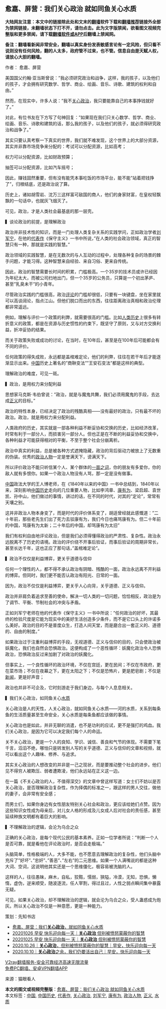  <h2>愈嘉、屏营：我们关心政治 就如同鱼关心水质</h2> <p class="notice"><b>大陆网友注意：本文中的链接除此处和文末的<a href="https://github.com/bannedbook/fanqiang" >翻墙</a>软件下载和<a href="https://github.com/killgcd/justmysocks/blob/master/README.md">翻墙推荐</a>链接外全部为禁网链接，未翻墙状态下打不开，请勿点击。此为文字版禁闻，欲看图文视频完整版和更多禁闻，请下载<a href="https://github.com/bannedbook/fanqiang">翻墙软件或APP</a>后翻墙上禁闻网。</p><p>备注：翻墙看新闻非常安全，翻墙以真实身份发表敏感言论有一定风险，但只看不说则没有任何风险，翻的人太多，政府管不过来，也不管。信息自由是天赋人权，请放心大胆的翻墙。</b></p>  <div class="entry"> <p>作者： 愈嘉、屏营</p> <p>美国国父约翰·亚当斯曾说：&#8221;我必须研究政治和战争，这样，我的孩子，以及他们的孩子，才会拥有研究数学、哲学、商业、绘画、音乐、诗歌、建筑的权利和自由。&#8221;</p> <p>然而，在现实中，许多人说：&#8221;我不<a href="https://www.bannedbook.org/bnews/tag/%e5%85%b3%e5%bf%83%e6%94%bf%e6%b2%bb/" class="st_tag internal_tag" rel="tag" title="标签 关心政治 下的日志">关心政治</a>，我只要能靠自己的本事挣钱就好了。&#8221;</p> <p>对此，有位书友在下方写了句神回复：&#8221;如果现在我们只关心数学、哲学、商业、绘画、音乐、诗歌和建筑的话，那么我的孩子，以及他们的孩子，就必须得研究政治和战争了。&#8221;</p> <p>其实只要认真考察一下真实的世界，我们就不难发现，这个世界上的大部分资源，其实并非靠市场竞争来分配的：考试可以分配资源，比如高考；</p> <p>权力可以分配资源，比如财政预算；</p> <p>抽签可以分配资源，比如汽车摇号；</p> <p>因此，赚钱固然重要，但有没有能凭本事吃饭的市场平台，能不能&#8221;站着把钱挣了&#8221;，归根结底，还是政治说了算。</p> <p>历史上，诸如胡雪岩、沈万三这样富可敌国的商人，他们的身家财富，在皇权轻飘飘的一句话中，也就灰飞烟灭了。</p> <p>可见，政治，才是人类社会最基底的那一层壳。</p> <p>▍谈论政治的前提，是理解政治</p> <p>政治并非技术性的知识，而是一门处理人类复杂关系的实践学问，正如政治学者<a href="https://www.bannedbook.org/bnews/tag/%e5%88%98%e5%86%9b%e5%ae%81/" class="st_tag internal_tag" rel="tag" title="标签 刘军宁 下的日志">刘军宁</a>，在他的<a href="https://www.bannedbook.org/bnews/tag/%E4%BB%A3%E8%A1%A8%E4%BD%9C/" class="st_tag internal_tag" rel="tag" title="标签 代表作 下的日志">代表作</a>《保守主义》一书中所说，&#8221;在人类的社会政治领域，真正的智慧只有一种，那就是实践的智慧。&#8221;</p>  <p>政治领域的实践智慧，是在无数次的与人互动的过程中，处理各种复杂的场景的棘手问题，才能习得。这种智慧来自经验、来自习俗、更来自传统。</p> <p>因此，政治的智慧需要长时间的积累，门槛极高。一个35岁的技术员或许已经因为年纪太大，而被公司扫地出门，但一个35岁的公务员，只算是一个初出茅庐、甚至&#8221;乳臭未干&#8221;的小青年。</p> <p>尽管政治实践的门槛很高，政治<span class='wp_keywordlink_affiliate'><a href="https://www.bannedbook.org/bnews/comments/" title="新闻评论" target="_blank">评论</a></span>的门槛却很低，只要有一块键盘，坐在家里就可以高谈阔论，指点江山。但他们脱口而出的东西，往往距离政治真相和政治伦理都非常遥远。</p> <p>例如，理解与评价一个政策的利弊，就需要很高的门槛。比如<span class='wp_keywordlink'><a href="https://www.bannedbook.org/forum3/topic1750.html" title="考古学禁区-被掩藏的人类历史" target="_blank">人类历史</a></span>上很多有转折意义的政策，都是在资源与历史惯性的约束下，既坚守了原则，又与对方交换利益，折冲妥协的结果。</p> <p>而关于政策失败或成功的讨论，在当时，在10年后，甚至是在100年后可能都会有不同的评价。</p> <p>任何政策的得失成败，永远都是盖棺难定论，他们的利弊，往往在若干年后才能逐渐显示出来。<span class='wp_keywordlink_affiliate'><a href="https://www.bannedbook.org/" title="中国" target="_blank">中国</a></span>历史上著名的&#8221;商鞅变法&#8221;&#8221;王安石变法&#8221;都是这样的典型。</p> <p>理解政治的难度，可见一斑。</p> <p>▍政治，是用权力来分配利益</p> <p>思想家马克斯·韦伯曾说：&#8221;政治，就是与魔鬼共舞，我们必须用魔鬼的手段，去达成<a href="https://www.bannedbook.org/bnews/tag/%E6%AD%A3%E4%B9%89/" class="st_tag internal_tag" rel="tag" title="标签 正义 下的日志">正义</a>的目标。&#8221;</p> <p>政治的特性本身，已经决定了政治的残酷真相——没有最好的政治，只有最不坏的政治。政治，就是用权力来分配利益。</p> <p>人类政府的历史，其实就是一部各种利益不断妥协和交换的历史，比如经济改革，时常有利于一部分人，而损害另一部分人。但也正是在不断的利益妥协和交换中，各种利益才可能获得相对的平衡，不至于整个社会分崩离析。</p> <p>政治中真实的利益，总是被各种方式遮掩隐藏，政治的背后驱动力被放上了无数重的伪装。优秀的<a href="https://www.bannedbook.org/bnews/tag/%E6%94%BF%E6%B2%BB%E4%BA%BA%E7%89%A9/" class="st_tag internal_tag" rel="tag" title="标签 政治人物 下的日志">政治人物</a>一定是誉满天下，谤满天下。</p>  <p>所以评价政治不能只听信某个人、某个群体的<span class='wp_keywordlink'><a href="https://www.bannedbook.org/forum2/topic1569.html" title="胡平《一面之词》" target="_blank">一面之词</a></span>，你的朋友有多爱你，你的敌人就有多恨你。如果一个政治人物没有人骂，那一定是没有做事。</p> <p><a href="https://www.bannedbook.org/bnews/tag/%E4%B8%AD%E5%9B%BD/" class="st_tag internal_tag" rel="tag" title="标签 中国 下的日志">中国</a>政法大学的王人博老师，在《1840年以来的中国》一书中总结到，1840年以来，深刻影响<a href="https://www.bannedbook.org/bnews/tag/%e4%b8%ad%e5%9b%bd%e5%8e%86%e5%8f%b2/" class="st_tag internal_tag" rel="tag" title="标签 中国历史 下的日志">中国历史</a>走向的几位重要人物，比如李鸿章、<a href="https://www.bannedbook.org/bnews/tag/%E5%BA%B7%E6%9C%89%E4%B8%BA/" class="st_tag internal_tag" rel="tag" title="标签 康有为 下的日志">康有为</a>、梁启超、袁世凯、孙中山，他们做过的事情，讲过的话，在不同的时代，对其的&#8221;定论&#8221;，常常有天壤之别。</p> <p>这并非政治人物本身变了，而是时代的评价体系变了，胡适曾经就此感慨道：&#8221;二十年前，那些老先生们出了死力去驳康有为，我们今日也痛骂康有为。但二十年前的中国，骂康有为太新；二十年后的中国，却骂康有为太旧&#8221;</p> <p>我们有权利自由地评论政治，但是我们必须得懂得政治的严肃性、复杂性。政治永远脱离不了历史的语境。政治的评价绕不开事后验证，而事后验证的周期非常长，甚至长达千年，这也正应了那句话，&#8221;盖棺难定论&#8221;。</p> <p>▍政治不仅仅是利益博弈，更关乎道德与信仰</p> <p>任何一个理性的人，都不得不承认政治有阴暗、残酷的一面，政治永远离不开利益的博弈。但同时，我们更不能否认政治有阳光、日常的一面。</p> <p>因为，政治不仅仅是利益博弈，更关乎人心向背，关乎道德、正义与信仰。</p> <p>政治并非肩负着追求至善的使命，解决一切人类的一切问题，恰恰相反，政治是为了调节、平衡、节制社会的冲突与矛盾。</p> <p>正如刘军宁老师在他的代表作《保守主义》一书中所说：&#8221;任何政治的好坏，其最终的检验尺度是它能为现实中的美好生活创造多少条件，而不是它口头上的许诺多么美好。政治的目的不是普度众生，打造人间天堂，而是磨合出一套正义的、道德的、自由的制度。&#8221;</p> <p>如果政治过于注重利益博弈的手段，无视道德、正义与信仰的目的，只会使政治被妖魔化，我们也自然会恐惧政治。这便构成了一个恶性循环：妖魔化政治令人恐惧政治，恐惧政治反过来加剧了对政治的妖魔化。</p> <p>但事实上，一个良性循环的政治环境，不仅在宫廷，更在民间；不仅在市政府，更在菜市场；不仅在夜幕之下，更在太阳之下；不仅是恐怖片，更是肥皂剧；不仅是<span class='wp_keywordlink_affiliate'><a href="https://www.bannedbook.org/" title="新闻">新闻</a></span>，更是好声音；</p> <p>政治也并非不可企及，它时刻游走于我们身边，与每个人息息相关。</p>  <p>▍我们关心政治，如同鱼关心<a href="https://www.bannedbook.org/bnews/tag/%E6%B0%B4%E8%B4%A8/" class="st_tag internal_tag" rel="tag" title="标签 水质 下的日志">水质</a></p> <p>关心政治是人的天性，人关心政治，就如同鱼关心水质——河的水质，关系到每条鱼的生活质量甚至生命安全，关心水质是每条鱼都应该做的事情。</p> <p>关心政治也是如此，并非无聊的消遣，也不是功利的应试，更不是强打的鸡血。我们关心政治，是因为它可以决定我们每个人的命运。</p> <p>关不关心政治，更是一个人的良知、学识、诚信、善良和气节的体现。不需要下笔千言，滔滔不绝，哪怕只是转发别人写的关乎道德、正义与信仰的文章和视频，就可以看出这个人趣味、修养、与追求。</p> <p>其实关心政治的人想改变的并非是一己之现状，而是要推动整个社会的进步。他们见不得穷人被欺压、弱者遭欺凌，他们永远站在正义这一边。</p> <p>在一篇《不关心政治的人，不值得深交》的文章中曾这样写道：女士们不妨以是否关心政治，是否理解政治复杂性，作为择偶的标准之一，跟这样的男人交往，做他的妻子，会非常有安全感；</p> <p>而男士们，如果你身边有女性朋友特别关心社会和政治，更应该给她们点赞。因为这些知识女性成为母亲后，对儿女人格的形成及儿女成人后对社会的责任感，甚至延续种族文明都有着巨大的影响。</p> <p>▍不理解政治的逻辑，会沦为乌合之众</p> <p>正确的关心政治，是每个现代公民的基本素养。正如一位学者所说：&#8221;判断一个人是否可靠，就是看他在评论政治时，是否会走极端。&#8221;</p> <p>头脑简单，性格极端的人，大多不能，也不愿意去理解政治的复杂性，他们头脑中充斥了&#8221;好坏&#8221;、&#8221;忠奸&#8221;、&#8221;善恶&#8221;、&#8221;左右&#8221;的二元思维。如果一个人满嘴说的都是这种大词、空词，这说明他其实还是一个思维僵化，极容易被洗脑的人。</p> <p>这样的人，往往愚昧，麻木，自私，狡黠，懦弱，狭隘，冷漠，无知，恐惧，懒惰，虚伪，逆来顺受，随波逐流，任人宰割，得过且过，人性之弱点瞬间集中暴露无疑。</p> <p>可见，如果关心政治，却不理解政治的逻辑，就会沦为乌合之众，受人蛊惑成为炮灰。所以关心政治不仅是一种意愿，更是一种能力。</p>  <p>策划：先知书店</p> <ul class='op-related-articles' title='相关阅读'> <li><a href='https://www.bannedbook.org/bnews/baitai/20201112/1429755.html' target='_blank'>愈嘉、屏营：我们<b>关心政治</b>，就如同鱼关心水质</a></li> <li><a href='https://www.bannedbook.org/bnews/taiwannews/20201026/1420599.html' target='_blank'>20201026 早安 快乐迎向每一天｜<b>关心政治</b> 但别被愤怒蒙蔽你的智慧</a></li> <li><a href='https://www.bannedbook.org/bnews/taiwannews/20201026/1420291.html' target='_blank'>20201025 早安 快乐迎向每一 天｜<b>关心政治</b> 但别被愤怒蒙蔽你的智慧</a></li> <li><a href='https://www.bannedbook.org/bnews/taiwannews/20201026/1420230.html' target='_blank'>2020.10.26｜<b>关心政治</b>，但别被愤怒蒙蔽你的智慧｜早安，快乐迎向每一天</a></li> <li><a href='https://www.bannedbook.org/bnews/taiwannews/20201010/1411394.html' target='_blank'>2020.10.10｜<b>关心政治</b>之余，我们仍要活出自己｜早安，快乐迎向每一天</a></li> </ul> <p class="texttj"> <a href="https://www.bannedbook.org/forum23/topic22702.html" target="_blank">V2ray翻墙服务-安全可靠经济高速无限流量</a><br/> <a href="https://github.com/bannedbook/fanqiang/wiki/%E7%A6%81%E9%97%BB%E7%BD%91%E5%AE%89%E5%8D%93%E7%BF%BB%E5%A2%99%E6%96%B0%E9%97%BBAPP" target="_blank">免费PC翻墙、安卓VPN翻墙APP</a></p><p> 来源：猫眼看人 </p><a name='sharetosocial'></a>       <div><b>本文的图文或视频完整版</b>：<a href='https://www.bannedbook.org/bnews/comments/20201112/1429763.html'>愈嘉、屏营：我们关心政治 就如同鱼关心水质</a></div>  </div><!--END ENTRY--> <div class="postfooter"> <div>本文标签：<a href="https://www.bannedbook.org/bnews/tag/%E4%B8%AD%E5%9B%BD/" rel="tag">中国</a>, <a href="https://www.bannedbook.org/bnews/tag/%e4%b8%ad%e5%9b%bd%e5%8e%86%e5%8f%b2/" rel="tag">中国历史</a>, <a href="https://www.bannedbook.org/bnews/tag/%E4%BB%A3%E8%A1%A8%E4%BD%9C/" rel="tag">代表作</a>, <a href="https://www.bannedbook.org/bnews/tag/%e5%85%b3%e5%bf%83%e6%94%bf%e6%b2%bb/" rel="tag">关心政治</a>, <a href="https://www.bannedbook.org/bnews/tag/%e5%88%98%e5%86%9b%e5%ae%81/" rel="tag">刘军宁</a>, <a href="https://www.bannedbook.org/bnews/tag/%E5%BA%B7%E6%9C%89%E4%B8%BA/" rel="tag">康有为</a>, <a href="https://www.bannedbook.org/bnews/tag/%E6%94%BF%E6%B2%BB%E4%BA%BA%E7%89%A9/" rel="tag">政治人物</a>, <a href="https://www.bannedbook.org/bnews/tag/%E6%AD%A3%E4%B9%89/" rel="tag">正义</a>, <a href="https://www.bannedbook.org/bnews/tag/%E6%B0%B4%E8%B4%A8/" rel="tag">水质</a></div>  </div><!--END POSTFOOTER--> 